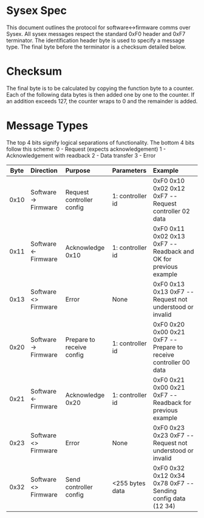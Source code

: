 # Sysex Spec
This document outlines the protocol for software<->firmware comms over Sysex.
All sysex messages respect the standard 0xF0 header and 0xF7 terminator.
The identification header byte is used to specify a message type.
The final byte before the terminator is a checksum detailed below.

# Checksum
The final byte is to be calculated by copying the function byte to a counter.
Each of the following data bytes is then added one by one to the counter.
If an addition exceeds 127, the counter wraps to 0 and the remainder is added.

# Message Types
The top 4 bits signify logical separations of functionality.
The bottom 4 bits follow this scheme:
0 - Request (expects acknowledgement)
1 - Acknowledgement with readback
2 - Data transfer
3 - Error


| Byte  | Direction             | Purpose                   | Parameters        | Example                                                           |
| :---: | :----                 | :----                     | :----             | :-----                                                            |
| 0x10  | Software -> Firmware  | Request controller config | 1: controller id  | 0xF0 0x10 0x02 0x12 0xF7 -- Request controller 02 data            |
| 0x11  | Software <- Firmware  | Acknowledge 0x10          | 1: controller id  | 0xF0 0x11 0x02 0x13 0xF7 -- Readback and OK for previous example  |
| 0x13  | Software <> Firmware  | Error                     | None              | 0xF0 0x13 0x13 0xF7      -- Request not understood or invalid     |
| 0x20  | Software -> Firmware  | Prepare to receive config | 1: controller id  | 0xF0 0x20 0x00 0x21 0xF7 -- Prepare to receive controller 00 data |
| 0x21  | Software <- Firmware  | Acknowledge 0x20          | 1: controller id  | 0xF0 0x21 0x00 0x21 0xF7 -- Readback for previous example         |
| 0x23  | Software <> Firmware  | Error                     | None              | 0xF0 0x23 0x23 0xF7      -- Request not understood or invalid     |
| 0x32  | Software <> Firmware  | Send controller config    | <255 bytes data   | 0xF0 0x32 0x12 0x34 0x78 0xF7 -- Sending config data (12 34)      |
